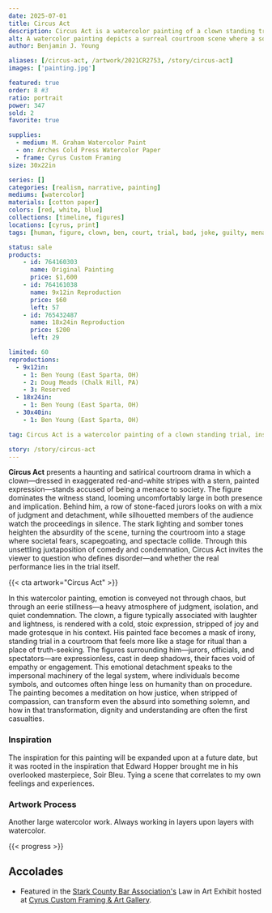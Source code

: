 ```yaml
---
date: 2025-07-01
title: Circus Act
description: Circus Act is a watercolor painting of a clown standing trial, inspired by Edward Hopper's Soir Bleu.
alt: A watercolor painting depicts a surreal courtroom scene where a solemn clown in red and white stripes stands at the witness stand, surrounded by grim-faced onlookers and jurors, creating a powerful contrast between absurdity and gravity.
author: Benjamin J. Young

aliases: [/circus-act, /artwork/2021CR2753, /story/circus-act]
images: ['painting.jpg']

featured: true
order: 8 #3
ratio: portrait
power: 347
sold: 2
favorite: true

supplies:
  - medium: M. Graham Watercolor Paint
  - on: Arches Cold Press Watercolor Paper
  - frame: Cyrus Custom Framing
size: 30x22in

series: []
categories: [realism, narrative, painting]
mediums: [watercolor]
materials: [cotton paper]
colors: [red, white, blue]
collections: [timeline, figures]
locations: [cyrus, print]
tags: [human, figure, clown, ben, court, trial, bad, joke, guilty, menace, grim, loss, neutral, indoors, day]

status: sale
products:
    - id: 764160303
      name: Original Painting
      price: $1,600
    - id: 764161038
      name: 9x12in Reproduction
      price: $60
      left: 57
    - id: 765432487
      name: 18x24in Reproduction
      price: $200
      left: 29

limited: 60
reproductions:
  - 9x12in:
    - 1: Ben Young (East Sparta, OH)
    - 2: Doug Meads (Chalk Hill, PA)
    - 3: Reserved
  - 18x24in:
    - 1: Ben Young (East Sparta, OH)
  - 30x40in:
    - 1: Ben Young (East Sparta, OH)

tag: Circus Act is a watercolor painting of a clown standing trial, inspired by Edward Hopper's Soir Bleu.

story: /story/circus-act
---
```


**Circus Act**  presents a haunting and satirical courtroom drama in which a clown—dressed in exaggerated red-and-white stripes with a stern, painted expression—stands accused of being a menace to society. The figure dominates the witness stand, looming uncomfortably large in both presence and implication. Behind him, a row of stone-faced jurors looks on with a mix of judgment and detachment, while silhouetted members of the audience watch the proceedings in silence. The stark lighting and somber tones heighten the absurdity of the scene, turning the courtroom into a stage where societal fears, scapegoating, and spectacle collide. Through this unsettling juxtaposition of comedy and condemnation, Circus Act invites the viewer to question who defines disorder—and whether the real performance lies in the trial itself.

<!--more-->

{{< cta artwork="Circus Act" >}}

In this watercolor painting, emotion is conveyed not through chaos, but through an eerie stillness—a heavy atmosphere of judgment, isolation, and quiet condemnation. The clown, a figure typically associated with laughter and lightness, is rendered with a cold, stoic expression, stripped of joy and made grotesque in his context. His painted face becomes a mask of irony, standing trial in a courtroom that feels more like a stage for ritual than a place of truth-seeking. The figures surrounding him—jurors, officials, and spectators—are expressionless, cast in deep shadows, their faces void of empathy or engagement. This emotional detachment speaks to the impersonal machinery of the legal system, where individuals become symbols, and outcomes often hinge less on humanity than on procedure. The painting becomes a meditation on how justice, when stripped of compassion, can transform even the absurd into something solemn, and how in that transformation, dignity and understanding are often the first casualties.

### Inspiration ###

The inspiration for this painting will be expanded upon at a future date, but it was rooted in the inspiration that Edward Hopper brought me in his overlooked masterpiece, Soir Bleu. Tying a scene that correlates to my own feelings and experiences.

### Artwork Process ###

Another large watercolor work. Always working in layers upon layers with watercolor.

{{< progress >}}

## Accolades ##

* Featured in the [Stark County Bar Association's](https://starkctybar.com) Law in Art Exhibit hosted at [Cyrus Custom Framing & Art Gallery](https://www.cyruscustom.com).